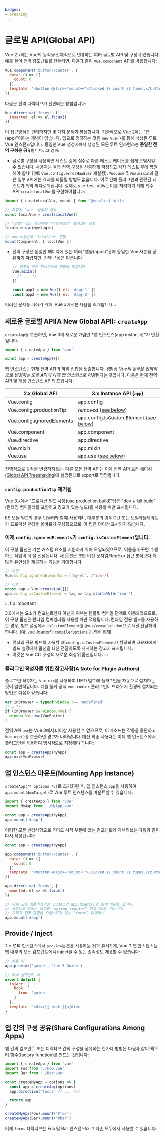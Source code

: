 ```yaml
---
badges:
- breaking
---
```


# 글로벌 API(Global API) <migrationbadges badges="$frontmatter.badges"></migrationbadges>

Vue 2.x에는 Vue의 동작을 전체적으로 변경하는 여러 글로벌 API 및 구성이 있습니다. 예를 들어 전역 컴포넌트를 만들려면, 다음과 같이 `Vue.component` API를 사용합니다:

```js
Vue.component('button-counter', {
  data: () => ({
    count: 0
  }),
  template: '<button @click="count++">Clicked {{ count }} times.</button>'
})
```

다음은 전역 디렉티브가 선언되는 방법입니다:

```js
Vue.directive('focus', {
  inserted: el => el.focus()
})
```

이 접근방식은 편리하지만 몇 가지 문제가 발생합니다. 기술적으로 Vue 2에는 "앱(app)"이라는 개념이 없습니다. 앱으로 정의하는 것은 `new Vue()`를 통해 생성된 루트 Vue 인스턴스입니다. 동일한 Vue 생성자에서 생성된 모든 루트 인스턴스는 **동일한 전역 구성을 공유**합니다. 그 결과:

- 글로벌 구성을 사용하면 테스트 중에 실수로 다른 테스트 케이스를 쉽게 오염시킬 수 있습니다. 사용자는 원래 전역 구성을 신중하게 저장하고 각자 테스트 후에 복원해야 합니다(예: `Vue.config.errorHandler` 재설정). `Vue.use` 및`Vue.mixin`과 같은 일부 API에는 효과를 되돌릴 방법도 없습니다. 이로 인해 플러그인과 관련된 테스트가 특히 까다로워집니다. 실제로 vue-test-utils는 이를 처리하기 위해 특수 API `createLocalVue`를 구현해야합니다:

```js
import { createLocalVue, mount } from '@vue/test-utils'

// 확장된 `Vue` 생성자 생성
const localVue = createLocalVue()

// "로컬" Vue 생성자에 "전역적으로" 플러그인 설치
localVue.use(MyPlugin)

// mount옵션에 `localVue` 전달
mount(Component, { localVue })
```

- 전역 구성은 동일한 페이지에 있는 여러 "앱들(apps)"간에 동일한 Vue 사본을 공유하기 어렵지만, 전역 구성은 다릅니다.

    ```js
    // 양쪽의 루트 인스턴스에 영향을 미칩니다
    Vue.mixin({
      /* ... */
    })

    const app1 = new Vue({ el: '#app-1' })
    const app2 = new Vue({ el: '#app-2' })
    ```

이러한 문제를 피하기 위해, Vue 3에서는 다음을 소개합니다…

## 새로운 글로벌 API(A New Global API): `createApp`

`createApp`을 호출하면, Vue 3의 새로운 개념인 *앱 인스턴스(app instance)*가 반환됩니다.

```js
import { createApp } from 'vue'

const app = createApp({})
```

앱 인스턴스는 현재 전역 API의 하위 집합을 노출합니다. 경험상 *Vue의 동작을 전역적으로 변경하는 모든 API가 이제 앱 인스턴스로 이동*된다는 것입니다. 다음은 현재 전역 API 및 해당 인스턴스 API의 표입니다:

2.x Global API | 3.x Instance API (`app`)
--- | ---
Vue.config | app.config
Vue.config.productionTip | *removed* ([see below](#config-productiontip-removed))
Vue.config.ignoredElements | app.config.isCustomElement ([see below](#config-ignoredelements-is-now-config-iscustomelement))
Vue.component | app.component
Vue.directive | app.directive
Vue.mixin | app.mixin
Vue.use | app.use ([see below](#a-note-for-plugin-authors))

전역적으로 동작을 변경하지 않는 다른 모든 전역 API는 이제 [전역 API 트리 쉐이킹(Global API Treeshaking)](./global-api-treeshaking.html)에 설명된대로 export로 명명됩니다.

### `config.productionTip` 제거됨

Vue 3.x에서 "프로덕션 빌드 사용(use production build)"팁은 "dev + full build"(런타임 컴파일러를 포함하고 경고가 있는 빌드)를 사용할 때만 표시됩니다.

ES 모듈 빌드의 경우 번들러와 함께 사용되며, 대부분의 경우 CLI 또는 보일러플레이트가 프로덕션 환경을 올바르게 구성했으므로, 이 팁은 더이상 표시되지 않습니다.

### 이제 `config.ignoredElements`가 `config.isCustomElement`입니다.

이 구성 옵션은 기본 커스텀 요소를 지원하기 위해 도입되었으므로, 이름을 바꾸면 수행하는 작업이 더 잘 전달됩니다. 새 옵션은 또한 이전 문자열/RegExp 접근 방식보다 더 많은 유연성을 제공하는 기능을 기대합니다:

```js
// 이전
Vue.config.ignoredElements = ['my-el', /^ion-/]

// 이후
const app = Vue.createApp({})
app.config.isCustomElement = tag => tag.startsWith('ion-')
```

::: tip Important

3.0에서는 요소가 컴포넌트인지 아닌지 여부는 템플릿 컴파일 단계로 이동되었으므로, 이 구성 옵션은 런타임 컴파일러를 사용할 때만 적용됩니다. 런타임 전용 빌드를 사용하는 경우, 빌드 설정에서 `isCustomElement`를 `@vue/compiler-dom`으로 대신 전달해야 합니다. (예: [vue-loader의 `compilerOptions` 옵션을 통해](https://vue-loader.vuejs.org/options.html#compileroptions))

- 런타임 전용 빌드를 사용할 때 `config.isCustomElement`가 할당되면 사용자에게 빌드 설정에서 옵션을 대신 전달하도록 지시하는 경고가 표시됩니다.
- 이것은 Vue CLI 구성의 새로운 최상위 옵션입니다. :::

### 플러그인 작성자를 위한 참고사항(A Note for Plugin Authors)

플로그인 작성자는 `Vue.use`를 사용하여 UMD 빌드에 플러그인을 자동으로 설치하는 것이 일반적입니다. 예를 들어 공식 `vue-router` 플러그인이 브라우저 환경에 설치되는 방법은 다음과 같습니다:

```js
var inBrowser = typeof window !== 'undefined'
/* … */
if (inBrowser && window.Vue) {
  window.Vue.use(VueRouter)
}
```

전역 API `use`는 Vue 3에서 더이상 사용할 수 없으므로, 이 메소드는 작동을 중단하고 `Vue.use()`를 호출하면 경고가 나타납니다. 대신 최종 사용자는 이제 앱 인스턴스에서 플러그인을 사용하여 명시적으로 지정해야 합니다:

```js
const app = createApp(MyApp)
app.use(VueRouter)
```

## 앱 인스턴스 마운트(Mounting App Instance)

`createApp(/* options */)`로 초기화된 후, 앱 인스턴스 `app`을 사용하여 `app.mount(domTarget)`로 Vue 루트 인스턴스를 마운트할 수 있습니다:

```js
import { createApp } from 'vue'
import MyApp from './MyApp.vue'

const app = createApp(MyApp)
app.mount('#app')
```

이러한 모든 변경사항으로 가이드 시작 부분에 있는 컴포넌트와 디렉티브는 다음과 같이 다시 작성됩니다:

```js
const app = createApp(MyApp)

app.component('button-counter', {
  data: () => ({
    count: 0
  }),
  template: '<button @click="count++">Clicked {{ count }} times.</button>'
})

app.directive('focus', {
  mounted: el => el.focus()
})

// 이제 모든 애플리케이션 인스턴스가 app.mount()와 함께 마운트 됩니다.
// 컴포넌트 트리는 동일한 “button-counter” 컴포넌트를 갖습니다.
// 그리고 전역 환경을 오염시키지 않는 “focus” 디렉티브
app.mount('#app')
```

## Provide / Inject

2.x 루트 인스턴스에서 `provide`옵션을 사용하는 것과 유사하게, Vue 3 앱 인스턴스는 앱 내부의 모든 컴포넌트에서 inject될 수 있는 종속성도 제공할 수 있습니다:

```js
// 사용 시
app.provide('guide', 'Vue 3 Guide')

// 자식 컴포넌트 내
export default {
  inject: {
    book: {
      from: 'guide'
    }
  },
  template: `<div>{{ book }}</div>`
}
```

## 앱 간의 구성 공유(Share Configurations Among Apps)

앱 간의 컴포넌트 또는 디렉티브 간의 구성을 공유하는 한가지 방법은 다음과 같이 팩토리 함수(factory function)를 만드는 것입니다:

```js
import { createApp } from 'vue'
import Foo from './Foo.vue'
import Bar from './Bar.vue'

const createMyApp = options => {
  const app = createApp(options)
  app.directive('focus' /* ... */)

  return app
}

createMyApp(Foo).mount('#foo')
createMyApp(Bar).mount('#bar')
```

이제 `focus` 디렉티브는 Foo 및 Bar 인스턴스와 그 자손 모두에서 사용할 수 있습니다.
